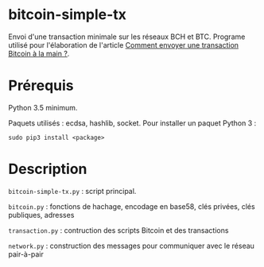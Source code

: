 bitcoin-simple-tx
==========

Envoi d'une transaction minimale sur les réseaux BCH et BTC. Programe utilisé pour l'élaboration de l'article [Comment envoyer une transaction Bitcoin à la main ?](https://viresinnumeris.fr/comment-envoyer-une-transaction-bitcoin-a-la-main/).

# Prérequis

Python 3.5 minimum. 

Paquets utilisés : ecdsa, hashlib, socket. Pour installer un paquet Python 3 :

    sudo pip3 install <package>

# Description

`bitcoin-simple-tx.py` : script principal.

`bitcoin.py` : fonctions de hachage, encodage en base58, clés privées, clés publiques, adresses

`transaction.py` : contruction des scripts Bitcoin et des transactions

`network.py` : construction des messages pour communiquer avec le réseau pair-à-pair